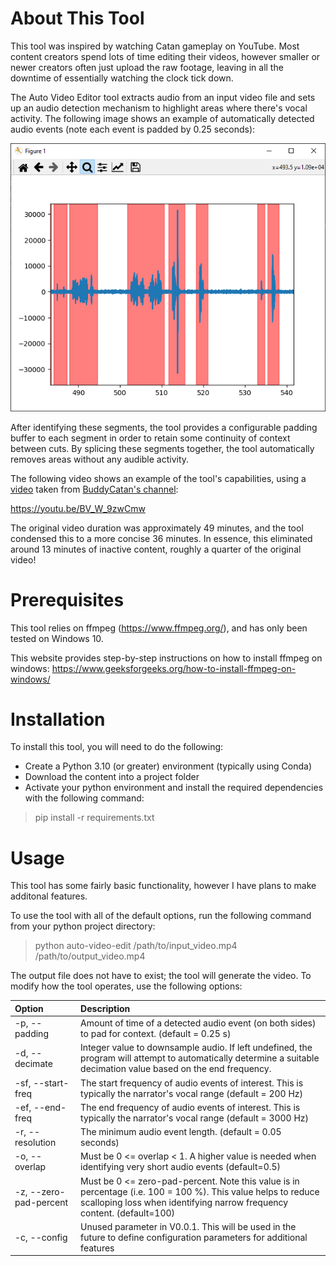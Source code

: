 # About This Tool

This tool was inspired by watching Catan gameplay on YouTube. Most content creators spend lots of time editing their videos,
however smaller or newer creators often just upload the raw footage, leaving in all the downtime of essentially 
watching the clock tick down.

The Auto Video Editor tool extracts audio from an input video file and sets up an audio detection mechanism to highlight
areas where there's vocal activity. The following image shows an example of automatically detected audio events 
(note each event is padded by 0.25 seconds):

![The areas highlighted in pink are automatically detected audio events. The areas not highlighted will be removed](https://github.com/mysterylektro/AutoVideoEditor/blob/master/resources/example_audio_detection.png?raw=true)

After identifying these segments, the tool provides a configurable padding buffer to
each segment in order to retain some continuity of context between cuts. By splicing these segments together, 
the tool automatically removes areas without any audible activity.

The following video shows an example of the tool's capabilities, using a [video](https://www.youtube.com/watch?v=DpuKO_rsptI
) taken from [BuddyCatan's channel](https://www.youtube.com/@buddycatan):

https://youtu.be/BV_W_9zwCmw

The original video duration was approximately 49 minutes, and the tool condensed this to a more concise 36 minutes. 
In essence, this eliminated around 13 minutes of inactive content, roughly a quarter of the original video! 


# Prerequisites

This tool relies on ffmpeg (https://www.ffmpeg.org/), and has only been tested on Windows 10.

This website provides step-by-step instructions on how to install ffmpeg on windows: https://www.geeksforgeeks.org/how-to-install-ffmpeg-on-windows/

# Installation

To install this tool, you will need to do the following:

- Create a Python 3.10 (or greater) environment (typically using Conda)
- Download the content into a project folder
- Activate your python environment and install the required dependencies with the following command:
> pip install -r requirements.txt

# Usage

This tool has some fairly basic functionality, however I have plans to make additonal features.

To use the tool with all of the default options, run the following command from your python project directory:

> python auto-video-edit /path/to/input_video.mp4 /path/to/output_video.mp4
 
The output file does not have to exist; the tool will generate the video. To modify how the tool operates, 
use the following options:

| Option                 | Description                                                                                                                                                                             |
|:-----------------------|:----------------------------------------------------------------------------------------------------------------------------------------------------------------------------------------|
| -p, --padding          | Amount of time of a detected audio event (on both sides) to pad for context. (default = 0.25 s)                                                                                         |
| -d, --decimate         | Integer value to downsample audio. If left undefined, the program will attempt to automatically determine a suitable decimation value based on the end frequency.                       |
| -sf, --start-freq      | The start frequency of audio events of interest. This is typically the narrator's vocal range (default = 200 Hz)                                                                        |
| -ef, --end-freq        | The end frequency of audio events of interest. This is typically the narrator's vocal range (default = 3000 Hz)                                                                         |
| -r, --resolution       | The minimum audio event length. (default = 0.05 seconds)                                                                                                                                |
| -o, --overlap          | Must be 0 <= overlap < 1. A higher value is needed when identifying very short audio events (default=0.5)                                                                               |
| -z, --zero-pad-percent | Must be 0 <= zero-pad-percent. Note this value is in percentage (i.e. 100 = 100 %). This value helps to reduce scalloping loss when identifying narrow frequency content. (default=100) |
| -c, --config           | Unused parameter in V0.0.1. This will be used in the future to define configuration parameters for additional features                                                                  |



